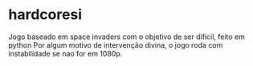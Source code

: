 # hardcoresi
Jogo baseado em space invaders com o objetivo de ser difícil, feito em python
Por algum motivo de intervenção divina, o jogo roda com instabilidade se nao for em 1080p.
